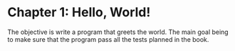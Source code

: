 # Chapter 1: Hello, World!
The objective is write a program that greets the world.
The main goal being to make sure that the program pass all the tests planned in the book.

